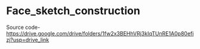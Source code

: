 # Face_sketch_construction

Source code-
https://drive.google.com/drive/folders/1fw2x3BEHhVRj3kIqTUnRE1A0p80efizj?usp=drive_link 
